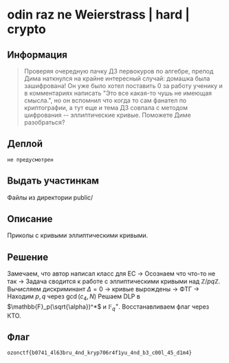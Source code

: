 # odin raz ne Weierstrass | hard | crypto

## Информация

> Проверяя очередную пачку ДЗ первокуров по алгебре, препод Дима наткнулся на крайне интересный случай: домашка была зашифрована! Он уже было хотел поставить 0 за работу ученику и в комментариях написать "Это все какая-то чушь не имеющая смысла.", но он вспомнил что когда то сам фанател по криптографии, а тут еще и тема ДЗ совпала с методом шифрования -- эллиптические кривые. Поможете Диме разобраться?

## Деплой

```
не предусмотрен  
```

## Выдать участинкам

Файлы из директории public/

## Описание

Приколы с кривыми эллиптическими кривыми.

## Решение

Замечаем, что автор написал класс для EC -> Осознаем что что-то не так -> Задача сводится к работе с эллиптическими кривыми над $\mathbb{Z}/pq\mathbb{Z}$. Вычисляем дискриминант $\Delta = 0$ -> кривые вырождены -> ФТГ -> Находим $p, q$ через $\gcd(c_4, N)$ Решаем DLP в $\mathbb{F}_p(\sqrt{\alpha})^*$ и $\mathbb{F}_q^+$. Восстанавливаем флаг через КТО.

## Флаг

```
ozonctf{b0741_4l63bru_4nd_kryp706r4f1yu_4nd_b3_c00l_45_d1m4}
```
